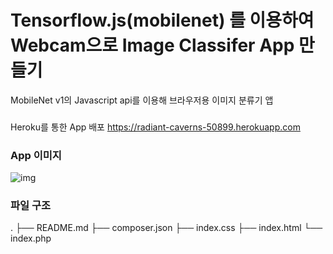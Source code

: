 # Tensorflow.js(mobilenet) 를 이용하여 Webcam으로 Image Classifer App 만들기

MobileNet v1의 Javascript api를 이용해 브라우저용 이미지 분류기 앱


###
Heroku를 통한 App 배포
https://radiant-caverns-50899.herokuapp.com

### App 이미지
![img](./img.jpg)


### 파일 구조
.
├── README.md
├── composer.json
├── index.css
├── index.html
└── index.php
